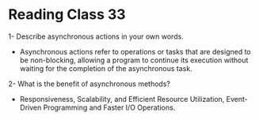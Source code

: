 # Reading Class 33

1- Describe asynchronous actions in your own words.


- Asynchronous actions refer to operations or tasks that are designed to be non-blocking, allowing a program to continue its execution without waiting for the completion of the asynchronous task.

2- What is the benefit of asynchronous methods? 

- Responsiveness, Scalability, and Efficient Resource Utilization, Event-Driven Programming and Faster I/O Operations. 